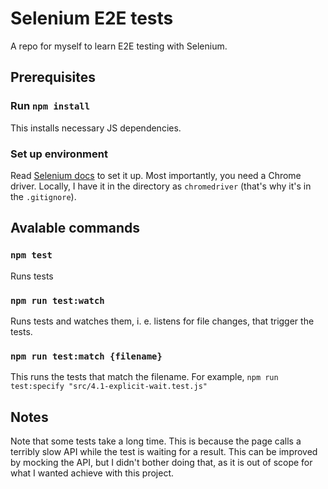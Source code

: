 # Selenium E2E tests

A repo for myself to learn E2E testing with Selenium.

## Prerequisites

### Run `npm install`
This installs necessary JS dependencies.

### Set up environment
Read [Selenium docs](https://www.selenium.dev/documentation/webdriver/getting_started/) to set it up. Most importantly, you need a Chrome driver. Locally, I have it in the directory as `chromedriver` (that's why it's in the `.gitignore`).

## Avalable commands

### `npm test`

Runs tests

### `npm run test:watch`

Runs tests and watches them, i. e. listens for file changes, that trigger the tests.

### `npm run test:match {filename}`

This runs the tests that match the filename. For example, `npm run test:specify "src/4.1-explicit-wait.test.js"`

## Notes

Note that some tests take a long time. This is because the page calls a terribly slow API while the test is waiting for a result. This can be improved by mocking the API, but I didn't bother doing that, as it is out of scope for what I wanted achieve with this project.
